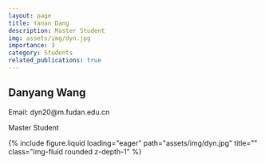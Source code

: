 ```yaml
---
layout: page
title: Yanan Dang
description: Master Student
img: assets/img/dyn.jpg
importance: 3
category: Students
related_publications: true
---
```




<div class="row">
    <div class="col-sm-8 mt-3 mt-md-0">
        <h2>Danyang Wang</h2>
        <p>Email: dyn20@m.fudan.edu.cn</p>
        <p>Master Student</p>
    </div>
    <div class="col-sm-4 mt-3 mt-md-0">
        {% include figure.liquid loading="eager" path="assets/img/dyn.jpg" title="" class="img-fluid rounded z-depth-1" %}
    </div>
</div>
